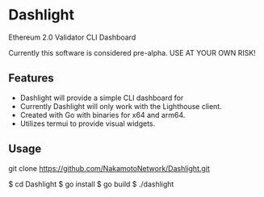 # Dashlight
Ethereum 2.0 Validator CLI Dashboard

Currently this software is considered pre-alpha.
USE AT YOUR OWN RISK!

## Features

- Dashlight will provide a simple CLI dashboard for 
- Currently Dashlight will only work with the Lighthouse client.
- Created with Go with binaries for x64 and arm64.
- Utilizes termui to provide visual widgets.

## Usage

git clone https://github.com/NakamotoNetwork/Dashlight.git

\$ cd Dashlight
\$ go install
\$ go build
\$ ./dashlight
